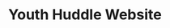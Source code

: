 ---
title: Youth Huddle Website
redirect_to: https://yh.ateneocode.org/
redirect_from: 
  - /YH
  - /yh
---